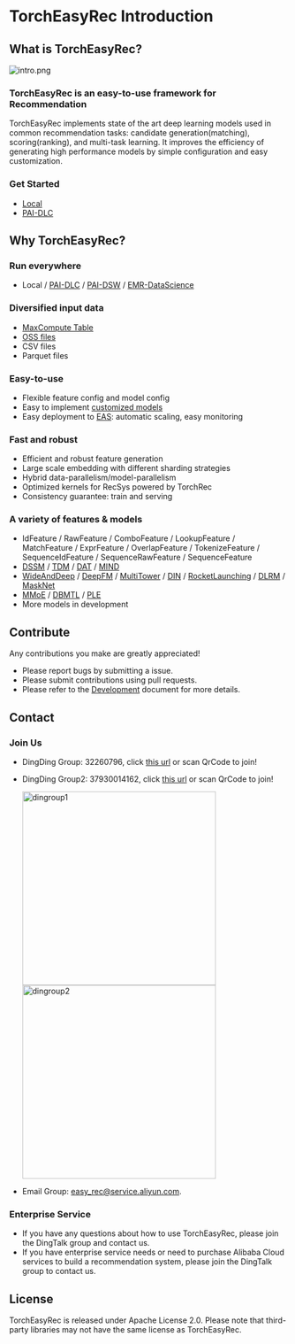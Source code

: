 # TorchEasyRec Introduction

## What is TorchEasyRec?

![intro.png](docs/images/intro.png)

### TorchEasyRec is an easy-to-use framework for Recommendation

TorchEasyRec implements state of the art deep learning models used in common recommendation tasks: candidate generation(matching), scoring(ranking), and multi-task learning. It improves the efficiency of generating high performance models by simple configuration and easy customization.

### Get Started

- [Local](docs/source/quick_start/local_tutorial.md)
- [PAI-DLC](docs/source/quick_start/dlc_tutorial.md)

## Why TorchEasyRec?

### Run everywhere

- Local / [PAI-DLC](https://help.aliyun.com/zh/pai/user-guide/container-training) / [PAI-DSW](https://help.aliyun.com/zh/pai/user-guide/dsw-notebook-service) / [EMR-DataScience](https://help.aliyun.com/document_detail/170836.html)

### Diversified input data

- [MaxCompute Table](https://help.aliyun.com/document_detail/27819.html)
- [OSS files](https://help.aliyun.com/product/31815.html)
- CSV files
- Parquet files

### Easy-to-use

- Flexible feature config and model config
- Easy to implement [customized models](docs/source/models/user_define.md)
- Easy deployment to [EAS](https://help.aliyun.com/zh/pai/user-guide/eas-model-serving): automatic scaling, easy monitoring

### Fast and robust

- Efficient and robust feature generation
- Large scale embedding with different sharding strategies
- Hybrid data-parallelism/model-parallelism
- Optimized kernels for RecSys powered by TorchRec
- Consistency guarantee: train and serving

### A variety of features & models

- IdFeature / RawFeature / ComboFeature / LookupFeature / MatchFeature / ExprFeature / OverlapFeature / TokenizeFeature / SequenceIdFeature / SequenceRawFeature / SequenceFeature
- [DSSM](docs/source/models/dssm.md) / [TDM](docs/source/models/tdm.md) / [DAT](docs/source/models/dat.md) / [MIND](docs/source/models/mind.md)
- [WideAndDeep](docs/source/models/wide_and_deep.md) / [DeepFM](docs/source/models/deepfm.md) / [MultiTower](docs/source/models/multi_tower.md) / [DIN](docs/source/models/din.md) / [RocketLaunching](docs/source/models/rocket_launching.md) / [DLRM](docs/source/models/dlrm.md) / [MaskNet](docs/source/models/masknet.md)
- [MMoE](docs/source/models/mmoe.md) / [DBMTL](docs/source/models/dbmtl.md) / [PLE](docs/source/models/ple.md)
- More models in development

## Contribute

Any contributions you make are greatly appreciated!

- Please report bugs by submitting a issue.
- Please submit contributions using pull requests.
- Please refer to the [Development](docs/source/develop.md) document for more details.

## Contact

### Join Us

- DingDing Group: 32260796, click [this url](https://page.dingtalk.com/wow/z/dingtalk/simple/ddhomedownload?action=joingroup&code=v1,k1,MwaiOIY1Tb2W+onmBBumO7sQsdDOYjBmv6FXC6wTGns=&_dt_no_comment=1&origin=11#/) or scan QrCode to join!

- DingDing Group2: 37930014162, click [this url](https://page.dingtalk.com/wow/z/dingtalk/simple/ddhomedownload?action=joingroup&code=v1,k1,1ppFWEXXNPyxUClHh77gCmpfB+JcPhbFv6FXC6wTGns=&_dt_no_comment=1&origin=11#/) or scan QrCode to join!

  <img src="docs/images/qrcode/dinggroup1.png" alt="dingroup1" width="350">
    <img src="docs/images/qrcode/dinggroup2.png" alt="dingroup2" width="350">

- Email Group: easy_rec@service.aliyun.com.

### Enterprise Service

- If you have any questions about how to use TorchEasyRec, please join the DingTalk group and contact us.
- If you have enterprise service needs or need to purchase Alibaba Cloud services to build a recommendation system, please join the DingTalk group to contact us.

## License

TorchEasyRec is released under Apache License 2.0. Please note that third-party libraries may not have the same license as TorchEasyRec.
